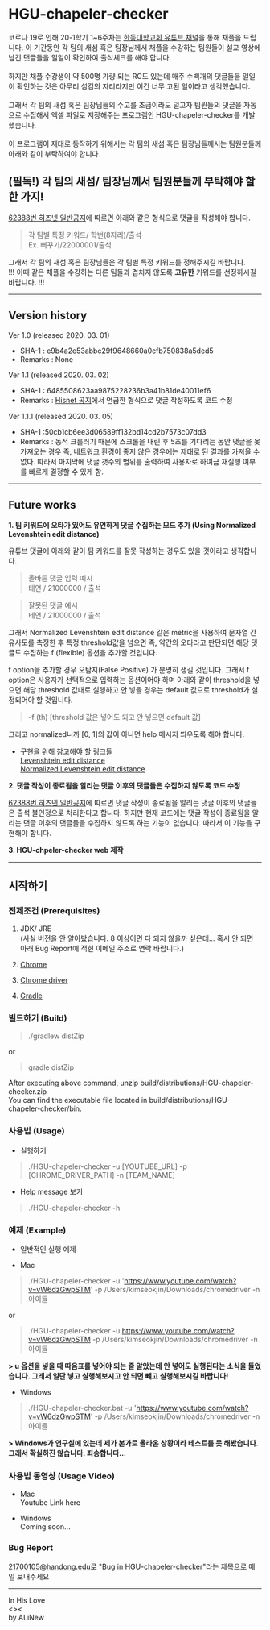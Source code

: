 # **HGU-chapeler-checker**

코로나 19로 인해 20-1학기 1~6주차는 [한동대학교회 유튜브 채널](https://www.youtube.com/channel/UCWgLEuiHGxyQ6sqL0EE-P0g)을 통해 채플을 드립니다. 이 기간동안 각 팀의 새섬 혹은 팀장님께서 채플을 수강하는 팀원들이 설교 영상에 남긴 댓글들을 일일이 확인하여 출석체크를 해야 합니다.</br></br>하지만 채플 수강생이 약 500명 가량 되는 RC도 있는데 매주 수백개의 댓글들을 일일이 확인하는 것은 아무리 섬김의 자리라지만 이건 너무 고된 일이라고 생각했습니다.</br></br>그래서 각 팀의 새섬 혹은 팀장님들의 수고를 조금이라도 덜고자 팀원들의 댓글을 자동으로 수집해서 엑셀 파일로 저장해주는 프로그램인 HGU-chapeler-checker를 개발했습니다. </br></br>이 프로그램이 제대로 동작하기 위해서는 각 팀의 새섬 혹은 팀장님들께서는 팀원분들께 아래와 같이 부탁하여야 합니다.

## **(필독!) 각 팀의 새섬/ 팀장님께서 팀원분들께 부탁해야 할 한 가지!**

[62388번 히즈넷 일반공지](https://hisnet.handong.edu/myboard/read.php?id=121303&Page=1&Board=NB0001&FindIt=subject&FindText=%C3%A4%C7%C3)에 따르면 아래와 같은 형식으로 댓글을 작성해야 합니다.
> 각 팀별 특정 키워드/ 학번(8자리)/출석</br>
> Ex. 뻐꾸기/22000001/출석

그래서 각 팀의 새섬 혹은 팀장님들은 각 팀별 특정 키워드를 정해주시길 바랍니다.</br>
!!! 이때 같은 채플을 수강하는 다른 팀들과 겹치지 않도록 **고유한** 키워드를 선정하시길 바랍니다. !!!

***

##  Version history
Ver 1.0 (released 2020. 03. 01)
- SHA-1 :  e9b4a2e53abbc29f9648660a0cfb750838a5ded5
- Remarks : None

Ver 1.1 (released 2020. 03. 02)
  - SHA-1 : 6485508623aa9875228236b3a41b81de40011ef6
  - Remarks : [Hisnet 공지](https://hisnet.handong.edu/myboard/read.php?id=121303&Page=1&Board=NB0001&FindIt=subject&FindText=%C3%A4%C7%C3)에서 언급한 형식으로 댓글 작성하도록 코드 수정

Ver 1.1.1 (released 2020. 03. 05)
- SHA-1 :50cb1cb6ee3d06589ff132bd14cd2b7573c07dd3
- Remarks : 동적 크롤러기 때문에 스크롤을 내린 후 5초를 기다리는 동안 댓글을 못 가져오는 경우 즉, 네트워크 환경이 좋지 않은 경우에는 제대로 된 결과를 가져올 수 없다. 따라서 마지막에 댓글 갯수의 범위를 출력하여 사용자로 하여금 재실행 여부를 빠르게 결정할 수 있게 함.

***

## Future works
**1. 팀 키워드에 오타가 있어도 유연하게 댓글 수집하는 모드 추가 (Using Normalized Levenshtein edit distance)**

유튜브 댓글에 아래와 같이 팀 키워드를 잘못 작성하는 경우도 있을 것이라고 생각합니다.

> 올바른 댓글 입력 예시 </br>
> 태연 / 21000000 / 출석

> 잘못된 댓글 예시 </br>
> 테연 / 21000000 / 출석

그래서 Normalized Levenshtein edit distance 같은 metric을 사용하여 문자열 간 유사도를 측정한 후 특정 threshold값을 넘으면 즉, 약간의 오타라고 판단되면 해당 댓글도 수집하는 f (flexible) 옵션을 추가할 것입니다. </br>

f option을 추가할 경우 오탐지(False Positive) 가 분명히 생길 것입니다. 그래서 f option은 사용자가 선택적으로 입력하는 옵션이어야 하며 아래와 같이 threshold을 넣으면 해당 threshold 값대로 실행하고 안 넣을 경우는 default 값으로 threshold가 설정되어야 할 것입니다.

> -f (th) [threshold 값은 넣어도 되고 안 넣으면 default 값]

그리고 normalized니까 [0, 1]의 값이 아니면 help 메시지 띄우도록 해야 합니다.

- 구현을 위해 참고해야 할 링크들</br>
[Levenshtein edit distance](http://rosettacode.org/wiki/Levenshtein_distance#Java)</br>
[Normalized Levenshtein edit distance](https://github.com/tdebatty/java-string-similarity)

**2. 댓글 작성이 종료됨을 알리는 댓글 이후의 댓글들은 수집하지 않도록 코드 수정**

[62388번 히즈넷 일반공지](https://hisnet.handong.edu/myboard/read.php?id=121303&Page=1&Board=NB0001&FindIt=subject&FindText=%C3%A4%C7%C3)에 따르면 댓글 작성이 종료됨을 알리는 댓글 이후의 댓글들은 출석 불인정으로 처리한다고 합니다. 하지만 현재 코드에는 댓글 작성이 종료됨을 알리는 댓글 이후의 댓글들을 수집하지 않도록 하는 기능이 없습니다. 따라서 이 기능을 구현해야 합니다.


**3. HGU-chpeler-checker web 제작**

***

## 시작하기

### 전제조건 (Prerequisites)
1. JDK/ JRE </br>(사실 버전을 안 알아봤습니다. 8 이상이면 다 되지 않을까 싶은데... 혹시 안 되면 아래 Bug Report에 적힌 이메일 주소로 연락 바랍니다.)

2. [Chrome](https://www.google.com/intl/ko/chrome/)

3. [Chrome driver](https://sites.google.com/a/chromium.org/chromedriver/)

4. [Gradle](https://gradle.org/install/)

### 빌드하기 (Build)

>./gradlew distZip

or

>gradle distZip

After executing above command, unzip build/distributions/HGU-chapeler-checker.zip</br>
You can find the executable file located in build/distributions/HGU-chapeler-checker/bin.

### 사용법 (Usage)

* 실행하기

> ./HGU-chapeler-checker -u [YOUTUBE_URL] -p [CHROME_DRIVER_PATH] -n [TEAM_NAME]

* Help message 보기

> ./HGU-chapeler-checker -h

### 예제 (Example)

* 일반적인 실행 예제

+ Mac

> ./HGU-chapeler-checker -u 'https://www.youtube.com/watch?v=vW6dzGwpSTM' -p /Users/kimseokjin/Downloads/chromedriver -n 아이들

or

> ./HGU-chapeler-checker -u https://www.youtube.com/watch?v=vW6dzGwpSTM -p /Users/kimseokjin/Downloads/chromedriver -n 아이들

**> u 옵션을 넣을 때 따옴표를 넣어야 되는 줄 알았는데 안 넣어도 실행된다는 소식을 들었습니다. 그래서 일단 넣고 실행해보시고 안 되면 뺴고 실행해보시길 바랍니다!**

+ Windows

> ./HGU-chapeler-checker.bat -u 'https://www.youtube.com/watch?v=vW6dzGwpSTM' -p /Users/kimseokjin/Downloads/chromedriver -n 아이들

**> Windows가 연구실에 있는데 제가 본가로 올라온 상황이라 테스트를 못 해봤습니다. 그래서 확실하진 않습니다. 죄송합니다...**

### 사용법 동영상 (Usage Video)
* Mac
</br> Youtube Link here

* Windows
</br> Coming soon...

### Bug Report
<21700105@handong.edu>로 "Bug in HGU-chapeler-checker"라는 제목으로 메일 보내주세요

***
In His Love</br>
<><</br>
by ALiNew
